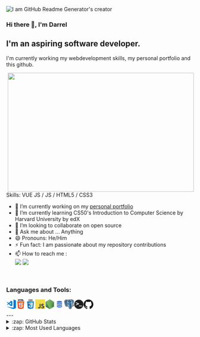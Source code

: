 ![I am GitHub Readme Generator's creator](https://pbs.twimg.com/profile_banners/1698096276/1620509782/1500x500)

### Hi there 👋, I'm Darrel
## I'm an aspiring software developer.

I'm currently working my webdevelopment skills, my personal portfolio and this github.

<img align="right" width="500" height="320" src="https://i.pinimg.com/originals/47/f0/34/47f0342cec72b800463bf003eac1257e.gif">

Skills: VUE JS / JS / HTML5 / CSS3

- 🔭  I’m currently working on my [personal portfolio](https://dtoledo.netlify.app/)
- 🌱  I’m currently learning CS50's Introduction to Computer Science by Harvard University by edX
- 👯  I’m looking to collaborate on open source
- 💬  Ask me about ... Anything
- 😄  Pronouns: He/Him
- ⚡   Fun fact: I am passionate about my repository contributions
- 📫  How to reach me :
<br />[<img src="https://img.shields.io/badge/LinkedIn-0077B5?style=for-the-badge&logo=linkedin&logoColor=white" />](https://www.linkedin.com/in/darreltoledo/) [<img src="https://img.shields.io/badge/Twitter-1DA1F2?style=for-the-badge&logo=twitter&logoColor=white" />](https://twitter.com/cadetCoder)
<br />

### Languages and Tools:

<img align="left" alt="Visual Studio Code" width="26px" src="https://raw.githubusercontent.com/github/explore/80688e429a7d4ef2fca1e82350fe8e3517d3494d/topics/visual-studio-code/visual-studio-code.png" />
<img align="left" alt="HTML5" width="26px" src="https://raw.githubusercontent.com/github/explore/80688e429a7d4ef2fca1e82350fe8e3517d3494d/topics/html/html.png" />
<img align="left" alt="CSS3" width="26px" src="https://raw.githubusercontent.com/github/explore/80688e429a7d4ef2fca1e82350fe8e3517d3494d/topics/css/css.png" />
<img align="left" alt="JavaScript" width="26px" src="https://raw.githubusercontent.com/github/explore/80688e429a7d4ef2fca1e82350fe8e3517d3494d/topics/javascript/javascript.png" />
<img align="left" alt="Node.js" width="26px" src="https://raw.githubusercontent.com/github/explore/80688e429a7d4ef2fca1e82350fe8e3517d3494d/topics/nodejs/nodejs.png" />
<img align="left" alt="SQL" width="26px" src="https://raw.githubusercontent.com/github/explore/80688e429a7d4ef2fca1e82350fe8e3517d3494d/topics/sql/sql.png" />
<img align="left" alt="postgreSQL" width="26px" src="https://raw.githubusercontent.com/github/explore/80688e429a7d4ef2fca1e82350fe8e3517d3494d/topics/postgresql/postgresql.png" />
<img align="left" alt="Terminal" width="26px" src="https://raw.githubusercontent.com/github/explore/80688e429a7d4ef2fca1e82350fe8e3517d3494d/topics/terminal/terminal.png" />
<img align="left" alt="GitHub" width="26px" src="https://raw.githubusercontent.com/github/explore/78df643247d429f6cc873026c0622819ad797942/topics/github/github.png" />

<br />
<br />
---

<details>
  <summary>:zap: GitHub Stats</summary>

  <img align="left" alt="Darrel's GitHub Stats" src="https://github-readme-stats.vercel.app/api?username=cadetcoder&show_icons=true&hide_border=true" />

</details>

<details>
  <summary>:zap: Most Used Languages</summary>

<img align="left" alt="Darrel's GitHub Top Languages" src="https://github-readme-stats.vercel.app/api/top-langs/?username=cadetcoder" />

</details>

